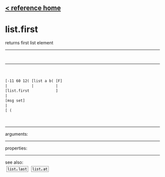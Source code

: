 [< reference home](ceammc_lib.html)
---

# list.first


returns first list element

---

<br>


---


```


[-11 60 12( [list a b( [F]
|           |          |
[list.first            ]
|
[msg set]
|
[ (

            
```

---
arguments:


---
properties:


---
see also:<br>
[![list.last](img/object_list.last.png)](list.last.html)
[![list.at](img/object_list.at.png)](list.at.html)
